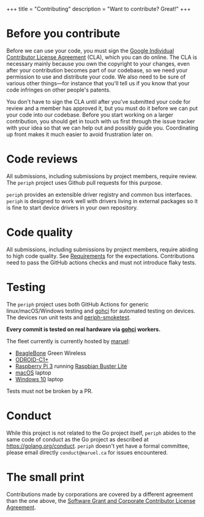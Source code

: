 +++
title = "Contributing"
description = "Want to contribute? Great!"
+++


# Before you contribute

Before we can use your code, you must sign the [Google Individual Contributor
License Agreement](https://cla.developers.google.com/about/google-individual)
(CLA), which you can do online. The CLA is necessary mainly because you own the
copyright to your changes, even after your contribution becomes part of our
codebase, so we need your permission to use and distribute your code. We also
need to be sure of various other things—for instance that you'll tell us if you
know that your code infringes on other people's patents.

You don't have to sign the CLA until after you've submitted your code for review
and a member has approved it, but you must do it before we can put your code
into our codebase.  Before you start working on a larger contribution, you
should get in touch with us first through the issue tracker with your idea so
that we can help out and possibly guide you. Coordinating up front makes it much
easier to avoid frustration later on.


# Code reviews

All submissions, including submissions by project members, require review. The
`periph` project uses Github pull requests for this purpose.

`periph` provides an extensible driver registry and common bus interfaces.
`periph` is designed to work well with drivers living in external packages so it
is fine to start device drivers in your own repository.


# Code quality

All submissions, including submissions by project members, require abiding to
high code quality. See [Requirements](../#requirements) for the
expectations. Contributions need to pass the GitHub actions checks and must not
introduce flaky tests.


# Testing

The `periph` project uses both GitHub Actions for generic linux/macOS/Windows
testing and [gohci](https://github.com/periph/gohci) for automated testing on
devices. The devices run unit tests and
[periph-smoketest](https://github.com/periph/cmd/tree/periph-smoketest).

**Every commit is tested on real hardware via
[gohci](https://github.com/periph/gohci) workers.**

The fleet currently is currently hosted by [maruel](https://github.com/maruel):

- [BeagleBone](/platform/beaglebone/) Green Wireless
- [ODROID-C1+](/platform/odroid-c1/)
- [Raspberry Pi 3](/platform/raspberrypi/) running [Raspbian Buster 
  Lite](https://www.raspberrypi.org/downloads/raspbian/)
- [macOS](/platform/macos/) laptop
- [Windows 10](/platform/windows/) laptop

Tests must not be broken by a PR.


# Conduct

While this project is not related to the Go project itself, `periph` abides to
the same code of conduct as the Go project as described at
https://golang.org/conduct. `periph` doesn't yet have a formal committee, please
email directly `conduct@maruel.ca` for issues encountered.


# The small print

Contributions made by corporations are covered by a different agreement than
the one above, the [Software Grant and Corporate Contributor License
Agreement](https://cla.developers.google.com/about/google-corporate).
